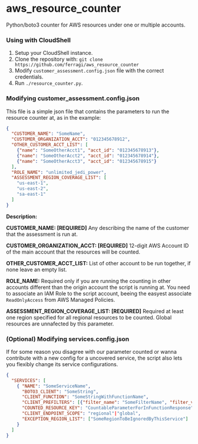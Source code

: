# aws_resource_counter
Python/boto3 counter for AWS resources under one or multiple accounts.

### Using with CloudShell

1. Setup your CloudShell instance.
2. Clone the repository with: `git clone https://github.com/ferragi/aws_resource_counter`
3. Modify `customer_assessment.config.json` file with the correct credentials.
4. Run `./resource_counter.py`.

### Modifying customer_assessment.config.json

This file is a simple json file that contains the parameters to run the resource counter at, as in the example:

```json
{
  "CUSTOMER_NAME": "SomeName",
  "CUSTOMER_ORGANIZATION_ACCT": "012345678912",
  "OTHER_CUSTOMER_ACCT_LIST": [
    {"name": "SomeOtherAcct1", "acct_id": "012345678913"},
    {"name": "SomeOtherAcct2", "acct_id": "012345678914"},
    {"name": "SomeOtherAcct3", "acct_id": "012345678915"}
  ],
  "ROLE_NAME": "unlimited_jedi_power",
  "ASSESSMENT_REGION_COVERAGE_LIST": [
    "us-east-1",
    "us-east-2",
    "sa-east-1"
  ]
}
```

**Description:**

**CUSTOMER_NAME: [REQUIRED]** Any describing the name of the customer that the assessment is run at.

**CUSTOMER_ORGANIZATION_ACCT: [REQUIRED]** 12-digit AWS Account ID of the main account that the resources will be counted.

**OTHER_CUSTOMER_ACCT_LIST:** List of other account to be run together, if none leave an empty list.

**ROLE_NAME:** Required only if you are running the counting in other accounts different than the origin account the script is running at. You need to associate an IAM Role to the script account, beeing the easyest associate `ReadOnlyAccess` from AWS Managed Policies.

**ASSESSMENT_REGION_COVERAGE_LIST: [REQUIRED]** Required at least one region specified for all regional resources to be counted. Global resources are unnafected by this parameter. 

### (Optional) Modifying services.config.json

If for some reason you disagree with our parameter counted or wanna contribute with a new config for a uncovered service, the script also lets you flexibly change its service configurations.

```json
{
  "SERVICES": [
    { "NAME": "SomeServiceName",
      "BOTO3_CLIENT": "SomeString",
      "CLIENT_FUNCTION": "SomeStringWithFunctionName",
      "CLIENT_PREFILTERS": [{"filter_name": "SomeFilterName", "filter_value": "SomeFilterValue", "filter_type":  "List"|"String"|"Integer"}],
      "COUNTED_RESOURCE_KEY": "CountableParameterForInFunctionResponse",
      "CLIENT_ENDPOINT_SCOPE": "regional"|"global",
      "EXCEPTION_REGION_LIST": ["SomeRegionToBeIgnoredByThisService"]
    }
  ]
}    

```